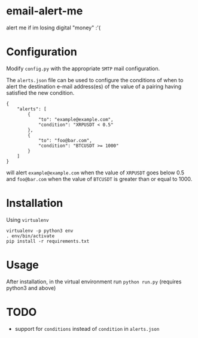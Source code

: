 # email-alert-me
alert me if im losing digital "money" :'(

# Configuration

Modify `config.py` with the appropriate `SMTP` mail configuration.

The `alerts.json` file can be used to configure the conditions of when to alert the destination e-mail address(es) of the value of a pairing having satisfied the new condition.

```
{
    "alerts": [
        {
            "to": "example@example.com",
            "condition": "XRPUSDT < 0.5"
        },
        {
            "to": "foo@bar.com",
            "condition": "BTCUSDT >= 1000"
        }
    ]
}
```

will alert `example@example.com` when the value of `XRPUSDT` goes below 0.5 and `foo@bar.com` when the value of `BTCUSDT` is greater than or equal to 1000.

# Installation

Using `virtualenv`

```
virtualenv -p python3 env
. env/bin/activate
pip install -r requirements.txt
```

# Usage

After installation, in the virtual environment run `python run.py` (requires python3 and above)

# TODO

- support for `conditions` instead of `condition` in `alerts.json`
